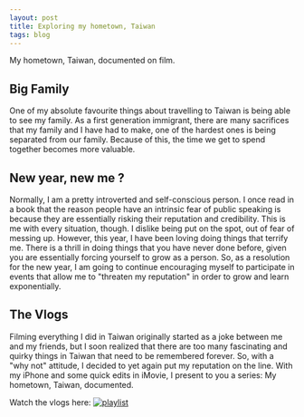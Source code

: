 ```yaml
---
layout: post
title: Exploring my hometown, Taiwan
tags: blog
---
```


My hometown, Taiwan, documented on film.  

## Big Family
One of my absolute favourite things about travelling to Taiwan is being able to see my family. As a first generation immigrant, there are many sacrifices that my family and I have had to make, one of the hardest ones is being separated from our family. Because of this, the time we get to spend together becomes more valuable. 

## New year, new me ?
Normally, I am a pretty introverted and self-conscious person. I once read in a book that the reason people have an intrinsic fear of public speaking is because they are essentially risking their reputation and credibility. This is me with every situation, though. I dislike being put on the spot, out of fear of messing up. However, this year, I have been loving doing things that terrify me. There is a thrill in doing things that you have never done before, given you are essentially forcing yourself to grow as a person. So, as a resolution for the new year, I am going to continue encouraging myself to participate in events that allow me to "threaten my reputation" in order to grow and learn exponentially. 

## The Vlogs
Filming everything I did in Taiwan originally started as a joke between me and my friends, but I soon realized that there are too many fascinating and quirky things in Taiwan that need to be remembered forever. So, with a "why not" attitude, I decided to yet again put my reputation on the line. With my iPhone and some quick edits in iMovie, I present to you a series: My hometown, Taiwan, documented. 

Watch the vlogs here: 
[![playlist](https://github.com/stellaw1/stellaw1.github.io/blob/master/images/blog/taiwanVlogs.jpg?raw=true)](https://www.youtube.com/playlist?list=PLJ0YdHDWAKOnCefIQ6JWXc7qfnuXV89o2)
